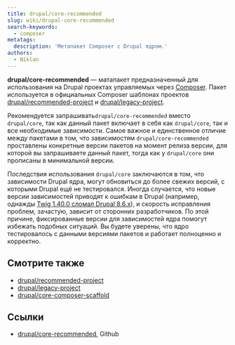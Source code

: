 ```yaml
---
title: drupal/core-recommended
slug: wiki/drupal-core-recommended
search-keywords:
  - composer
metatags:
  description: 'Метапакет Composer с Drupal ядром.'
authors:
  - Niklan
---
```


**drupal/core-recommended** — матапакет предназначенный для использования на Drupal проектах управляемых через [Composer](../../index.md). Пакет используется в официальных Composer шаблонах проектов [drupal/recommended-project](../recommended-project/index.md) и [drupal/legacy-project](../legacy-project/index.md).

Рекомендуется запрашивать`drupal/core-recommended` вместо `drupal/core`, так как данный пакет включает в себя как `drupal/core`, так и все необходимые зависимости. Самое важное и единственное отличие между пакетами в том, что зависимостям `drupal/core-recommended` проставлены конкретные версии пакетов на момент релиза версии, для которой вы запрашиваете данный пакет, тогда как у `drupal/core` они прописаны в минимальной версии.

Последствия использования `drupal/core` заключаются в том, что зависимости Drupal ядра, могут обновиться до более свежих версий, с которыми Drupal ещё не тестировался. Иногда случается, что новые версии зависимостей приводят к ошибкам в Drupal (например, однажды [Twig 1.40.0 сломал Drupal 8.6.x](https://github.com/twigphp/Twig/issues/2990)), и скорость исправления проблем, зачастую, зависит от сторонних разработчиков. По этой причине, фиксированные версии для зависимостей ядра помогут избежать подобных ситуаций. Вы будете уверены, что ядро тестировалось с данными версиями пакетов и работает полноценно и корректно.

## Смотрите также

- [drupal/recommended-project](../recommended-project/index.md)
- [drupal/legacy-project](../legacy-project/index.md)
- [drupal/core-composer-scaffold](../core-composer-scaffold/index.md)

## Ссылки

- [drupal/core-recommended](https://github.com/drupal/core-recommended), Github
